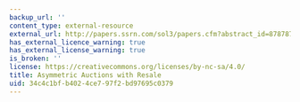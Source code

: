 ```yaml
---
backup_url: ''
content_type: external-resource
external_url: http://papers.ssrn.com/sol3/papers.cfm?abstract_id=878787
has_external_licence_warning: true
has_external_license_warning: true
is_broken: ''
license: https://creativecommons.org/licenses/by-nc-sa/4.0/
title: Asymmetric Auctions with Resale
uid: 34c4c1bf-b402-4ce7-97f2-bd97695c0379
---
```

